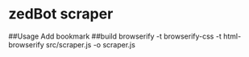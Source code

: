 # zedBot scraper
##Usage
Add bookmark
##build
browserify -t browserify-css -t html-browserify src/scraper.js -o scraper.js